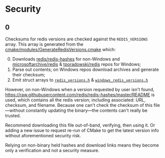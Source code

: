 Security
========

## 0

Checksums for redis versions are checked against the `REDIS_VERSIONS` array. This array is generated from the [cmake/modules/GenerateRedisVersions.cmake](cmake/modules/GenerateRedisVersions.cmake) which:

  0. Downloads [redis/redis-hashes](https://github.com/redis/redis-hashes/blob/master/README) for non-Windows and [microsoftarchive/redis](https://github.com/microsoftarchive/redis) & [tporadowski/redis](https://github.com/tporadowski/redis) repos for Windows;
  1. Parse out contents; on Windows repos download archives and generate their checksum;
  2. Emit struct arrays to [`redis_versions.h`](src/lib/redis_versions.h) & [`windows_redis_versions.h`](src/lib/windows_redis_versions.h)

However, on non-Windows when a version requested by user isn't found, https://raw.githubusercontent.com/redis/redis-hashes/master/README is used, which contains all the redis version; including associated: URL, checksum, and filename.
Because one can't check the checksum of this file—without constantly updating the binary—the contents can't really be trusted.

Recommend downloading this file out-of-band, verifying, then using it. Or adding a new issue to request re-run of CMake to get the latest version info without aforementioned security risk.

Relying on non-binary held hashes and download links means they become only a verification and not a security measure.
